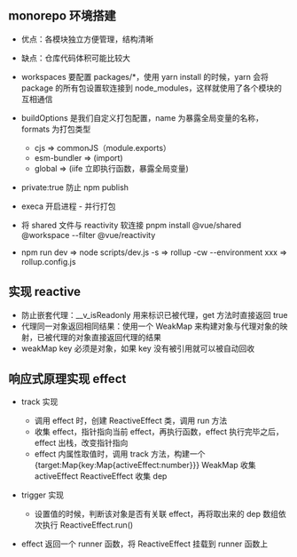 ## monorepo 环境搭建

- 优点：各模块独立方便管理，结构清晰
- 缺点：仓库代码体积可能比较大

- workspaces 要配置 packages/\*，使用 yarn install 的时候，yarn 会将 package 的所有包设置软连接到 node_modules，这样就使用了各个模块的互相通信

- buildOptions 是我们自定义打包配置，name 为暴露全局变量的名称，formats 为打包类型

  - cjs => commonJS（module.exports）
  - esm-bundler => (import)
  - global => (iife 立即执行函数，暴露全局变量)

- private:true 防止 npm publish
- execa 开启进程 - 并行打包

- 将 shared 文件与 reactivity 软连接 pnpm install @vue/shared
  @workspace --filter @vue/reactivity

- npm run dev => node scripts/dev.js -s => rollup -cw --environment xxx => rollup.config.js

## 实现 reactive

- 防止嵌套代理：\_\_v_isReadonly 用来标识已被代理，get 方法时直接返回 true
- 代理同一对象返回相同结果：使用一个 WeakMap 来构建对象与代理对象的映射，已被代理的对象直接返回代理的结果
- weakMap key 必须是对象，如果 key 没有被引用就可以被自动回收

## 响应式原理实现 effect

- track 实现

  - 调用 effect 时，创建 ReactiveEffect 类，调用 run 方法
  - 收集 effect，指针指向当前 effect，再执行函数，effect 执行完毕之后，effect 出栈，改变指针指向
  - effect 内属性取值时，调用 track 方法，构建一个 {target:Map{key:Map{activeEffect:number}}} WeakMap 收集 activeEffect ReactiveEffect 收集 dep

- trigger 实现

  - 设置值的时候，判断该对象是否有关联 effect，再将取出来的 dep 数组依次执行 ReactiveEffect.run()

- effect 返回一个 runner 函数，将 ReactiveEffect 挂载到 runner 函数上
